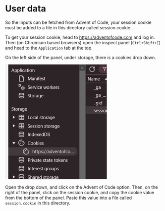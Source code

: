 # User data

So the inputs can be fetched from Advent of Code, your session cookie must be added to a file in this directory called session.cookie.

To get your session cookie, head to https://adventofcode.com and log in. Then (on Chromium based browsers) open the inspect panel (`Ctrl+Shift+I`) and head to the `Application` tab at the top.

On the left side of the panel, under storage, there is a cookies drop down.

![cookies drop down image](res/Screenshot%202024-12-01%20142357.png)

Open the drop down, and click on the Advent of Code option. Then, on the right of the panel, click on the session cookie, and copy the cookie value from the bottom of the panel. Paste this value into a file called `session.cookie` in this directory.
